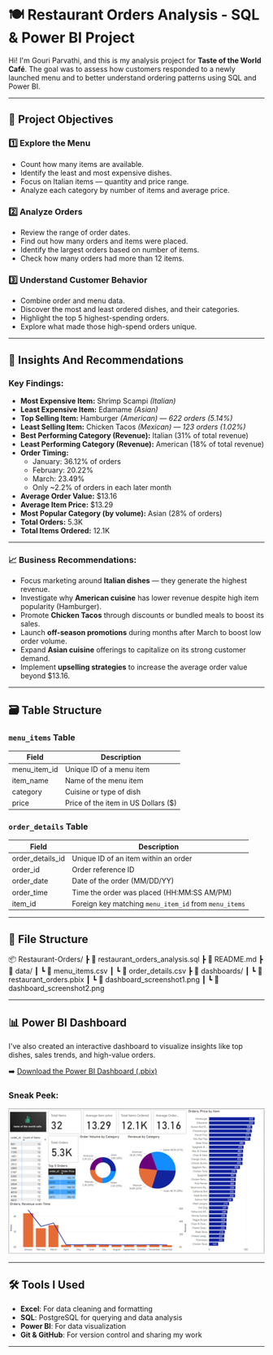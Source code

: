 # 🍽️ Restaurant Orders Analysis - SQL & Power BI Project

Hi! I'm Gouri Parvathi, and this is my analysis project for **Taste of the World Café**. The goal was to assess how customers responded to a newly launched menu and to better understand ordering patterns using SQL and Power BI.

---

## 🎯 Project Objectives

### 1️⃣ Explore the Menu
- Count how many items are available.
- Identify the least and most expensive dishes.
- Focus on Italian items — quantity and price range.
- Analyze each category by number of items and average price.

### 2️⃣ Analyze Orders
- Review the range of order dates.
- Find out how many orders and items were placed.
- Identify the largest orders based on number of items.
- Check how many orders had more than 12 items.

### 3️⃣ Understand Customer Behavior
- Combine order and menu data.
- Discover the most and least ordered dishes, and their categories.
- Highlight the top 5 highest-spending orders.
- Explore what made those high-spend orders unique.

---

## 🧠 Insights And Recommendations
### Key Findings:

- **Most Expensive Item:** Shrimp Scampi *(Italian)*
- **Least Expensive Item:** Edamame *(Asian)*
- **Top Selling Item:** Hamburger *(American)* — *622 orders (5.14%)*
- **Least Selling Item:** Chicken Tacos *(Mexican)* — *123 orders (1.02%)*
- **Best Performing Category (Revenue):** Italian (31% of total revenue)
- **Least Performing Category (Revenue):** American (18% of total revenue)
- **Order Timing:**
  - January: 36.12% of orders
  - February: 20.22%
  - March: 23.49%
  - Only ~2.2% of orders in each later month
- **Average Order Value:** $13.16
- **Average Item Price:** $13.29
- **Most Popular Category (by volume):** Asian (28% of orders)
- **Total Orders:** 5.3K
- **Total Items Ordered:** 12.1K

---

### 📈 Business Recommendations:

- Focus marketing around **Italian dishes** — they generate the highest revenue.
- Investigate why **American cuisine** has lower revenue despite high item popularity (Hamburger).
- Promote **Chicken Tacos** through discounts or bundled meals to boost its sales.
- Launch **off-season promotions** during months after March to boost low order volume.
- Expand **Asian cuisine** offerings to capitalize on its strong customer demand.
- Implement **upselling strategies** to increase the average order value beyond $13.16.


---

## 🗃️ Table Structure

### `menu_items` Table  
| Field         | Description                                      |
|---------------|--------------------------------------------------|
| menu_item_id  | Unique ID of a menu item                         |
| item_name     | Name of the menu item                            |
| category      | Cuisine or type of dish                          |
| price         | Price of the item in US Dollars ($)              |

### `order_details` Table  
| Field             | Description                                      |
|------------------|--------------------------------------------------|
| order_details_id | Unique ID of an item within an order             |
| order_id         | Order reference ID                               |
| order_date       | Date of the order (MM/DD/YY)                     |
| order_time       | Time the order was placed (HH:MM:SS AM/PM)       |
| item_id          | Foreign key matching `menu_item_id` from `menu_items` |

---

## 📁 File Structure
📦 Restaurant-Orders/
 ┣ 📜 restaurant_orders_analysis.sql
 ┣ 📜 README.md
 ┣ 📂 data/
 ┃ ┗ 📄 menu_items.csv
 ┃ ┗ 📄 order_details.csv
 ┣ 📂 dashboards/
 ┃ ┗ 📄 restaurant_orders.pbix
 ┃ ┗ 📄 dashboard_screenshot1.png
 ┃ ┗ 📄 dashboard_screenshot2.png

---

## 📊 Power BI Dashboard

I've also created an interactive dashboard to visualize insights like top dishes, sales trends, and high-value orders.

➡️ [Download the Power BI Dashboard (.pbix)](Dashboards/Restaurant_Orders_Analysis_Dashboard.pbix)

### Sneak Peek:
![Dashboard Screenshot](Dashboards/RO_Dashboard_Screenshot.png)

---

## 🛠️ Tools I Used

- **Excel**: For data cleaning and formatting
- **SQL**: PostgreSQL for querying and data analysis
- **Power BI**: For data visualization
- **Git & GitHub**: For version control and sharing my work

---
